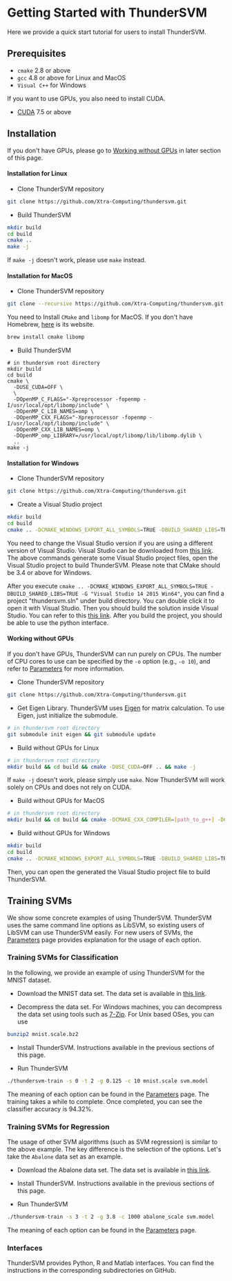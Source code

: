Getting Started with ThunderSVM
===============================
Here we provide a quick start tutorial for users to install ThunderSVM.

## Prerequisites
* ```cmake``` 2.8 or above
* ```gcc``` 4.8 or above for Linux and MacOS
* ```Visual C++``` for Windows

If you want to use GPUs, you also need to install CUDA.

* [CUDA](https://developer.nvidia.com/cuda-downloads) 7.5 or above

## Installation
If you don't have GPUs, please go to [Working without GPUs](#working-without-gpus-a-name-withoutgpu-a) in later section of this page.
#### Installation for Linux
* Clone ThunderSVM repository
```bash
git clone https://github.com/Xtra-Computing/thundersvm.git
```

* Build ThunderSVM
```bash
mkdir build
cd build
cmake ..
make -j
```
If ```make -j``` doesn't work, please use ```make``` instead.

#### Installation for MacOS
* Clone ThunderSVM repository
```bash
git clone --recursive https://github.com/Xtra-Computing/thundersvm.git
```
You need to Install ```CMake``` and ```libomp``` for MacOS. If you don't have Homebrew, [here](https://brew.sh/) is its website.
```bash
brew install cmake libomp
```

* Build ThunderSVM
```
# in thundersvm root directory
mkdir build
cd build
cmake \
  -DUSE_CUDA=OFF \
  \
  -DOpenMP_C_FLAGS="-Xpreprocessor -fopenmp -I/usr/local/opt/libomp/include" \
  -DOpenMP_C_LIB_NAMES=omp \
  -DOpenMP_CXX_FLAGS="-Xpreprocessor -fopenmp -I/usr/local/opt/libomp/include" \
  -DOpenMP_CXX_LIB_NAMES=omp \
  -DOpenMP_omp_LIBRARY=/usr/local/opt/libomp/lib/libomp.dylib \
  ..
make -j
```

#### Installation for Windows
* Clone ThunderSVM repository
```bash
git clone https://github.com/Xtra-Computing/thundersvm.git
```

* Create a Visual Studio project
```bash
mkdir build
cd build
cmake .. -DCMAKE_WINDOWS_EXPORT_ALL_SYMBOLS=TRUE -DBUILD_SHARED_LIBS=TRUE -G "Visual Studio 14 2015 Win64"
```
You need to change the Visual Studio version if you are using a different version of Visual Studio. Visual Studio can be downloaded from [this link](https://www.visualstudio.com/vs/). The above commands generate some Visual Studio project files, open the Visual Studio project to build ThunderSVM. Please note that CMake should be 3.4 or above for Windows.

After you execute `cmake .. -DCMAKE_WINDOWS_EXPORT_ALL_SYMBOLS=TRUE -DBUILD_SHARED_LIBS=TRUE -G "Visual Studio 14 2015 Win64"`, you can find a project "thundersvm.sln" under build directory. You can double click it to open it with Visual Studio. Then you should build the solution inside Visual Studio. You can refer to this [this link](https://docs.microsoft.com/en-us/visualstudio/ide/building-and-cleaning-projects-and-solutions-in-visual-studio?view=vs-2019). After you build the project, you should be able to use the python interface.

#### Working without GPUs<a name="withoutGPU"></a>
If you don't have GPUs, ThunderSVM can run purely on CPUs. The number of CPU cores to use can be specified by the ```-o``` option (e.g., ```-o 10```), and refer to [Parameters](http://thundersvm.readthedocs.io/en/latest/parameters.html) for more information.

* Clone ThunderSVM repository
```bash
git clone https://github.com/Xtra-Computing/thundersvm.git
```

* Get Eigen Library. ThunderSVM uses [Eigen](http://eigen.tuxfamily.org/index.php?title=Main_Page) for matrix calculation. To use Eigen, just
initialize the submodule.
```bash
# in thundersvm root directory
git submodule init eigen && git submodule update
```
* Build without GPUs for Linux
```bash
# in thundersvm root directory
mkdir build && cd build && cmake -DUSE_CUDA=OFF .. && make -j
```
If ```make -j``` doesn't work, please simply use ```make```. Now ThunderSVM will work solely on CPUs and does not rely on CUDA.

* Build without GPUs for MacOS
```bash
# in thundersvm root directory
mkdir build && cd build && cmake -DCMAKE_CXX_COMPILER=[path_to_g++] -DCMAKE_C_COMPILER=[path_to_gcc] -DUSE_CUDA=OFF .. && make -j
```

* Build without GPUs for Windows
```bash
mkdir build
cd build
cmake .. -DCMAKE_WINDOWS_EXPORT_ALL_SYMBOLS=TRUE -DBUILD_SHARED_LIBS=TRUE -DUSE_CUDA=OFF -G "Visual Studio 14 2015 Win64"
```
Then, you can open the generated the Visual Studio project file to build ThunderSVM.

## Training SVMs
We show some concrete examples of using ThunderSVM. ThunderSVM uses the same command line options as LibSVM, so existing users of LibSVM can use ThunderSVM easily. For new users of SVMs, the [Parameters](parameters.md) page provides explanation for the usage of each option.

### Training SVMs for Classification
In the following, we provide an example of using ThunderSVM for the MNIST dataset.

* Download the MNIST data set. The data set is available in [this link](https://www.csie.ntu.edu.tw/~cjlin/libsvmtools/datasets/multiclass/mnist.scale.bz2).

* Decompress the data set. For Windows machines, you can decompress the data set using tools such as [7-Zip](https://www.7-zip.org). For Unix based OSes, you can use
```bash
bunzip2 mnist.scale.bz2
```

* Install ThunderSVM. Instructions available in the previous sections of this page.

* Run ThunderSVM
```bash
./thundersvm-train -s 0 -t 2 -g 0.125 -c 10 mnist.scale svm.model
```
The meaning of each option can be found in the [Parameters](parameters.md) page. The training takes a while to complete. Once completed, you can see the classifier accuracy is 94.32%.

### Training SVMs for Regression
The usage of other SVM algorithms (such as SVM regression) is similar to the above example. The key difference is the selection of the options. Let's take the ```Abalone``` data set as an example.

* Download the Abalone data set. The data set is available in [this link](https://www.csie.ntu.edu.tw/~cjlin/libsvmtools/datasets/regression/abalone_scale).

* Install ThunderSVM. Instructions available in the previous sections of this page.

* Run ThunderSVM
```bash
./thundersvm-train -s 3 -t 2 -g 3.8 -c 1000 abalone_scale svm.model
```
The meaning of each option can be found in the [Parameters](parameters.md) page.

### Interfaces
ThunderSVM provides Python, R and Matlab interfaces. You can find the instructions in the corresponding subdirectories on GitHub.
